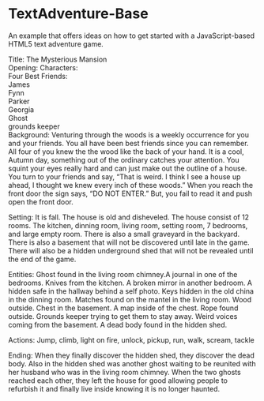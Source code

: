 TextAdventure-Base
==================

An example that offers ideas on how to get started with a JavaScript-based HTML5 text adventure game.

Title: The Mysterious Mansion<br>
Opening: Characters:<br>
Four Best Friends: <br>
James<br>
Fynn<br>
Parker<br>
Georgia<br>
Ghost<br>
grounds keeper<br>
Background:
	Venturing through the woods is a weekly occurrence for you and your friends. You all have been best friends since you can remember. All four of you knew the the wood like the back of your hand. 
	It is a cool, Autumn day, something out of the ordinary catches your attention. You squint your eyes really hard and can just make out the outline of a house. 
	You turn to your friends and say, “That is weird. I think I see a house up ahead, I thought we knew every inch of these woods.”
	When you reach the front door the sign says, “DO NOT ENTER.” But, you fail to read it and push open the front door.

Setting:
It is fall. The house is old and disheveled. The house consist of 12 rooms. The kitchen, dinning room, living room, setting room, 7 bedrooms, and large empty room. There is also a small graveyard in the backyard. There is also a basement that will not be discovered until late in the game. There will also be a hidden underground shed that will not be revealed until the end of the game.

Entities: 
Ghost found in the living room chimney.A journal in one of the bedrooms. Knives from the kitchen. A broken mirror in another bedroom. A hidden safe in the hallway behind a self photo. Keys hidden in the old china in the dinning room. Matches found on the mantel in the living room. Wood outside. Chest in the basement. A map inside of the chest. Rope found outside. Grounds keeper trying to get them to stay away. Weird voices coming from the basement. A dead body found in the hidden shed.

Actions:
Jump, climb, light on fire, unlock, pickup, run, walk, scream, tackle

Ending:
When they finally discover the hidden shed, they discover the dead body. Also in the hidden shed was another ghost waiting to be reunited with her husband who was in the living room chimney. When the two ghosts reached each other, they left the house for good allowing people to refurbish it and finally live inside knowing it is no longer haunted. 
